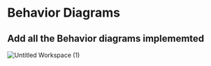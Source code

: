 # Behavior Diagrams


## Add all the Behavior diagrams implememted

![Untitled Workspace (1)](https://user-images.githubusercontent.com/69076776/114872994-77b9c880-9e18-11eb-86f2-d5407ed261b1.png)
